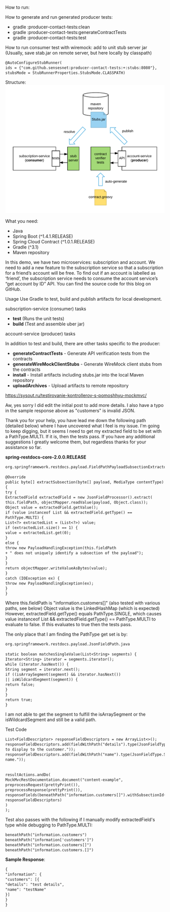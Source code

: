 How to run:

How to generate and run generated producer tests:
- gradle :producer-contact-tests:clean
- gradle :producer-contact-tests:generateContractTests
- gradle :producer-contact-tests:test

How to run consumer test with wiremock:
add to unit stub server jar
(Usually, save stab.jar on remote server, but here locally by classpath)
```
@AutoConfigureStubRunner(
ids = {"com.github.sensesnet:producer-contact-tests:+:stubs:8080"},
stubsMode = StubRunnerProperties.StubsMode.CLASSPATH)
```

Structure:
![](img.png)

What you need:
- Java
- Spring Boot (^1.4.1.RELEASE)
- Spring Cloud Contract (^1.0.1.RELEASE)
- Gradle (^3.1)
- Maven repository

In this demo, we have two microservices: subscription and account. We need to add a new feature to the subscription service so that a subscription for a friend’s account will be free. To find out if an account is labelled as ‘friend’, the subscription service needs to consume the account service’s “get account by ID” API. You can find the source code for this blog on GitHub.

Usage
Use Gradle to test, build and publish artifacts for local development.

subscription-service (consumer) tasks
- **test**  (Runs the unit tests)
- **build** (Test and assemble uber jar)

account-service (producer) tasks

In addition to test and build, there are other tasks specific to the producer:

- **generateContractTests** - Generate API verification tests from the contracts
- **generateWireMockClientStubs** - Generate WireMock client stubs from the contracts
- **install** - Install artifacts including stubs.jar into the local Maven repository
- **uploadArchives** - Upload artifacts to remote repository

https://sysout.ru/testirovanie-kontrollerov-s-pomoshhyu-mockmvc/


Aw, yes sorry I did edit the initial post to add more details. I also have a typo in the sample response above as "customers" is invalid JSON.

Thank you for your help, you have lead me down the following path (detailed below) where I have uncovered what I feel is my issue.
I'm going to keep digging, but it seems I need to get my extracted field to be set with a PathType.MULTI. If it is, then the tests pass.
If you have any additional suggestions I greatly welcome them, but regardless thanks for your assistance so far.

**spring-restdocs-core-2.0.0.RELEASE**

```
org.springframework.restdocs.payload.FieldPathPayloadSubsectionExtractor.java

@Override
public byte[] extractSubsection(byte[] payload, MediaType contentType) {
try {
ExtractedField extractedField = new JsonFieldProcessor().extract(
this.fieldPath, objectMapper.readValue(payload, Object.class));
Object value = extractedField.getValue();
if (value instanceof List && extractedField.getType() == PathType.MULTI) {
List<?> extractedList = (List<?>) value;
if (extractedList.size() == 1) {
value = extractedList.get(0);
}
else {
throw new PayloadHandlingException(this.fieldPath
+ " does not uniquely identify a subsection of the payload");
}
}
return objectMapper.writeValueAsBytes(value);
}
catch (IOException ex) {
throw new PayloadHandlingException(ex);
}
}
```
Where this.fieldPath is "information.customers[]" (also tested with various paths, see below)
Object value is the LinkedHashMap (which is expected)
However, extractedField.getType() equals PathType.SINGLE, which causes value instanceof List && extractedField.getType() == PathType.MULTI to evaluate to false. If this evaluates to true then the tests pass.

The only place that I am finding the PathType get set is by:

```
org.springframework.restdocs.payload.JsonFieldPath.java

static boolean matchesSingleValue(List<String> segments) {
Iterator<String> iterator = segments.iterator();
while (iterator.hasNext()) {
String segment = iterator.next();
if ((isArraySegment(segment) && iterator.hasNext())
|| isWildcardSegment(segment)) {
return false;
}
}
return true;
}
```
I am not able to get the segment to fulfill the isArraySegment or the isWildcardSegment and still be a valid path.

Test Code

```
List<FieldDescriptor> responseFieldDescriptors = new ArrayList<>();
responseFieldDescriptors.add(fieldWithPath("details").type(JsonFieldType.STRING).description("Details to display to the customer."));
responseFieldDescriptors.add(fieldWithPath("name").type(JsonFieldType.STRING).description("Customer's name."));


resultActions.andDo(
MockMvcRestDocumentation.document("content-example",
preprocessRequest(prettyPrint()),
preprocessResponse(prettyPrint()),
responseFields(beneathPath("information.customers[]").withSubsectionId("customer"), responseFieldDescriptors)
)
);
```
Test also passes with the following if I manually modify extractedField's type while debugging to PathType.MULTI:
```
beneathPath("information.customers")
beneathPath("information['customers']")
beneathPath("information.customers[]")
beneathPath("information.customers.[]")
```

**Sample Response**:

```
{
"information": {
"customers": [{
"details": "test details",
"name": "testName"
}]
}
}
```
